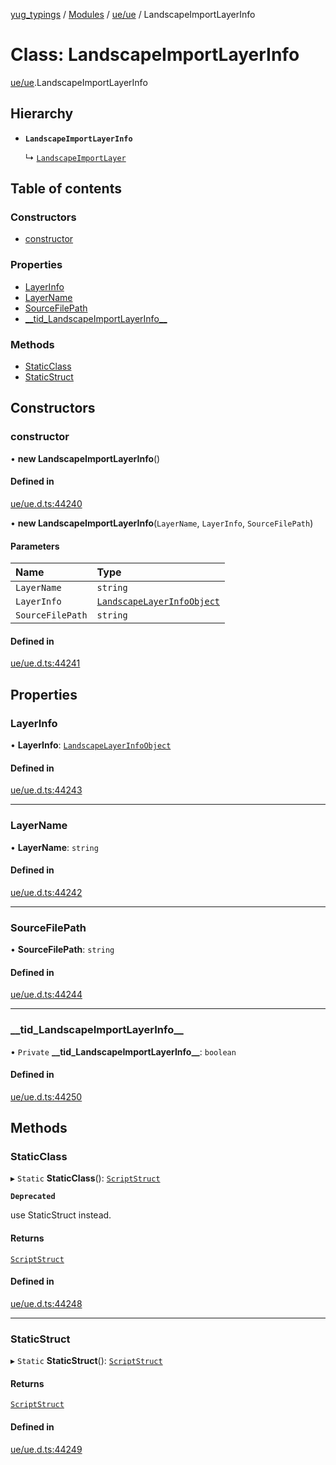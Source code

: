 [yug_typings](../README.md) / [Modules](../modules.md) / [ue/ue](../modules/ue_ue.md) / LandscapeImportLayerInfo

# Class: LandscapeImportLayerInfo

[ue/ue](../modules/ue_ue.md).LandscapeImportLayerInfo

## Hierarchy

- **`LandscapeImportLayerInfo`**

  ↳ [`LandscapeImportLayer`](ue_ue.LandscapeImportLayer.md)

## Table of contents

### Constructors

- [constructor](ue_ue.LandscapeImportLayerInfo.md#constructor)

### Properties

- [LayerInfo](ue_ue.LandscapeImportLayerInfo.md#layerinfo)
- [LayerName](ue_ue.LandscapeImportLayerInfo.md#layername)
- [SourceFilePath](ue_ue.LandscapeImportLayerInfo.md#sourcefilepath)
- [\_\_tid\_LandscapeImportLayerInfo\_\_](ue_ue.LandscapeImportLayerInfo.md#__tid_landscapeimportlayerinfo__)

### Methods

- [StaticClass](ue_ue.LandscapeImportLayerInfo.md#staticclass)
- [StaticStruct](ue_ue.LandscapeImportLayerInfo.md#staticstruct)

## Constructors

### constructor

• **new LandscapeImportLayerInfo**()

#### Defined in

[ue/ue.d.ts:44240](https://github.com/YugMetaverse/yug_typings/blob/b7d9b19/ue/ue.d.ts#L44240)

• **new LandscapeImportLayerInfo**(`LayerName`, `LayerInfo`, `SourceFilePath`)

#### Parameters

| Name | Type |
| :------ | :------ |
| `LayerName` | `string` |
| `LayerInfo` | [`LandscapeLayerInfoObject`](ue_ue.LandscapeLayerInfoObject.md) |
| `SourceFilePath` | `string` |

#### Defined in

[ue/ue.d.ts:44241](https://github.com/YugMetaverse/yug_typings/blob/b7d9b19/ue/ue.d.ts#L44241)

## Properties

### LayerInfo

• **LayerInfo**: [`LandscapeLayerInfoObject`](ue_ue.LandscapeLayerInfoObject.md)

#### Defined in

[ue/ue.d.ts:44243](https://github.com/YugMetaverse/yug_typings/blob/b7d9b19/ue/ue.d.ts#L44243)

___

### LayerName

• **LayerName**: `string`

#### Defined in

[ue/ue.d.ts:44242](https://github.com/YugMetaverse/yug_typings/blob/b7d9b19/ue/ue.d.ts#L44242)

___

### SourceFilePath

• **SourceFilePath**: `string`

#### Defined in

[ue/ue.d.ts:44244](https://github.com/YugMetaverse/yug_typings/blob/b7d9b19/ue/ue.d.ts#L44244)

___

### \_\_tid\_LandscapeImportLayerInfo\_\_

• `Private` **\_\_tid\_LandscapeImportLayerInfo\_\_**: `boolean`

#### Defined in

[ue/ue.d.ts:44250](https://github.com/YugMetaverse/yug_typings/blob/b7d9b19/ue/ue.d.ts#L44250)

## Methods

### StaticClass

▸ `Static` **StaticClass**(): [`ScriptStruct`](ue_ue.ScriptStruct.md)

**`Deprecated`**

use StaticStruct instead.

#### Returns

[`ScriptStruct`](ue_ue.ScriptStruct.md)

#### Defined in

[ue/ue.d.ts:44248](https://github.com/YugMetaverse/yug_typings/blob/b7d9b19/ue/ue.d.ts#L44248)

___

### StaticStruct

▸ `Static` **StaticStruct**(): [`ScriptStruct`](ue_ue.ScriptStruct.md)

#### Returns

[`ScriptStruct`](ue_ue.ScriptStruct.md)

#### Defined in

[ue/ue.d.ts:44249](https://github.com/YugMetaverse/yug_typings/blob/b7d9b19/ue/ue.d.ts#L44249)
